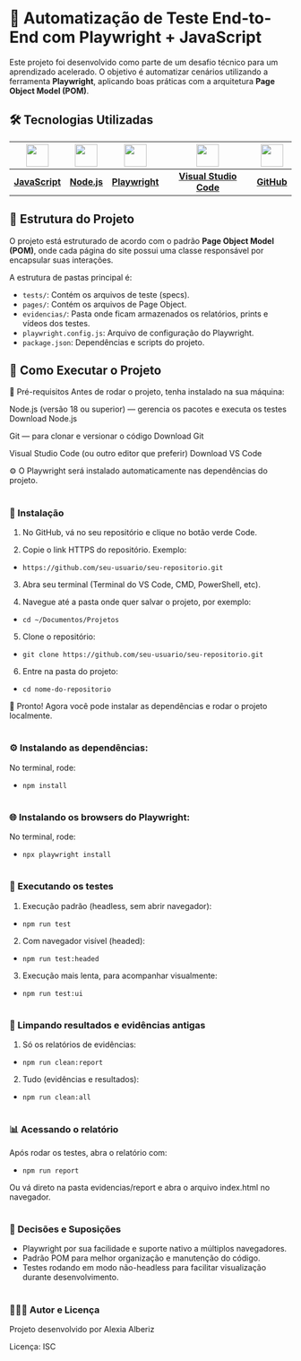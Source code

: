 # 🚀 Automatização de Teste End-to-End com Playwright + JavaScript

Este projeto foi desenvolvido como parte de um desafio técnico para um aprendizado acelerado. O objetivo é automatizar cenários utilizando a ferramenta **Playwright**, aplicando boas práticas com a arquitetura **Page Object Model (POM)**.


## 🛠️ Tecnologias Utilizadas

| [<img src="https://cdn.jsdelivr.net/gh/devicons/devicon/icons/javascript/javascript-original.svg" width="40"/>](https://developer.mozilla.org/pt-BR/docs/Web/JavaScript) | [<img src="https://cdn.jsdelivr.net/gh/devicons/devicon/icons/nodejs/nodejs-original.svg" width="40"/>](https://nodejs.org/) | [<img src="https://playwright.dev/img/playwright-logo.svg" width="40"/>](https://playwright.dev/) | [<img src="https://upload.wikimedia.org/wikipedia/commons/9/9a/Visual_Studio_Code_1.35_icon.svg" width="40"/>](https://code.visualstudio.com/) | [<img src="https://cdn.jsdelivr.net/gh/devicons/devicon/icons/github/github-original.svg" width="40"/>](https://github.com/) |
| :----------------------------------------------------------------------------------------------------------------------------------------------------------------------: | :--------------------------------------------------------------------------------------------------------------------------: | :-----------------------------------------------------------------------------------------------: | :--------------------------------------------------------------------------------------------------------------------------------------------: | :--------------------------------------------------------------------------------------------------------------------------: |
|                                                 [**JavaScript**](https://developer.mozilla.org/pt-BR/docs/Web/JavaScript)                                                |                                              [**Node.js**](https://nodejs.org/)                                              |                             [**Playwright**](https://playwright.dev/)                             |                                            [**Visual Studio Code**](https://code.visualstudio.com/)                                            |                                               [**GitHub**](https://github.com/)                                              |

## 📑 Estrutura do Projeto

O projeto está estruturado de acordo com o padrão **Page Object Model (POM)**, onde cada página do site possui uma classe responsável por encapsular suas interações.

A estrutura de pastas principal é:
- `tests/`: Contém os arquivos de teste (specs).
- `pages/`: Contém os arquivos de Page Object.
- `evidencias/`: Pasta onde ficam armazenados os relatórios, prints e vídeos dos testes.
- `playwright.config.js`: Arquivo de configuração do Playwright.
- `package.json`: Dependências e scripts do projeto.


## 🚀 Como Executar o Projeto

🔧 Pré-requisitos
Antes de rodar o projeto, tenha instalado na sua máquina:

Node.js (versão 18 ou superior) — gerencia os pacotes e executa os testes
Download Node.js

Git — para clonar e versionar o código
Download Git

Visual Studio Code (ou outro editor que preferir)
Download VS Code

⚙️ O Playwright será instalado automaticamente nas dependências do projeto.

#

### 📝 Instalação

1. No GitHub, vá no seu repositório e clique no botão verde Code.

3. Copie o link HTTPS do repositório. Exemplo:

- `https://github.com/seu-usuario/seu-repositorio.git`

3. Abra seu terminal (Terminal do VS Code, CMD, PowerShell, etc).

5. Navegue até a pasta onde quer salvar o projeto, por exemplo:

- `cd ~/Documentos/Projetos`

5. Clone o repositório:

- `git clone https://github.com/seu-usuario/seu-repositorio.git`

6. Entre na pasta do projeto:

- `cd nome-do-repositorio`
  
🔸 Pronto! Agora você pode instalar as dependências e rodar o projeto localmente.

#

### ⚙️ Instalando as dependências:

No terminal, rode:

- `npm install`

#

### 🌐 Instalando os browsers do Playwright:

No terminal, rode:

- `npx playwright install`

#

### 🧪 Executando os testes

1. Execução padrão (headless, sem abrir navegador):

- `npm run test`

2. Com navegador visível (headed):

- `npm run test:headed`

3. Execução mais lenta, para acompanhar visualmente:

- `npm run test:ui`

#

### 🧹 Limpando resultados e evidências antigas

1. Só os relatórios de evidências:

- `npm run clean:report`

2. Tudo (evidências e resultados):

- `npm run clean:all`

#

### 📊 Acessando o relatório

Após rodar os testes, abra o relatório com:

- `npm run report`

Ou vá direto na pasta evidencias/report e abra o arquivo index.html no navegador.

#

### 🧠 Decisões e Suposições

- Playwright por sua facilidade e suporte nativo a múltiplos navegadores.
- Padrão POM para melhor organização e manutenção do código.
- Testes rodando em modo não-headless para facilitar visualização durante desenvolvimento.

#

### 👩🏽‍💻 Autor e Licença

Projeto desenvolvido por Alexia Alberiz

Licença: ISC















